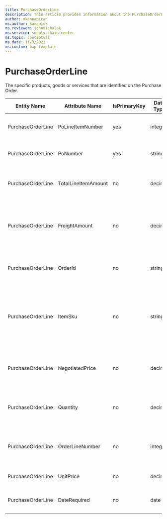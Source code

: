 ```yaml
---
title: PurchaseOrderLine
description: This article provides information about the PurchaseOrderLine entity.
author: mkannapiran
ms.author: kamanick
ms.reviewer: johnmichalak
ms.service: supply-chain-center
ms.topic: conceptual
ms.date: 11/3/2022
ms.custom: bap-template
---
```


# PurchaseOrderLine

The specific products, goods or services that are identified on the Purchase Order.

| **Entity Name** | **Attribute Name** | **IsPrimaryKey** | **Data Type** | **Data Length** | **Description** |
| --- | --- | --- | --- | --- | --- |
| PurchaseOrderLine | PoLineItemNumber | yes | integer | 10 | The unique identifier of a PO line item. |
| PurchaseOrderLine | PoNumber | yes | string | 36 | The unique identifier of a Purchase Order. |
| PurchaseOrderLine | TotalLineItemAmount | no | decimal | 9 | The total value of the associated PO Line Items. |
| PurchaseOrderLine | FreightAmount | no | decimal | 9 | The amount of Freight costs authorized for the associated PO Line Item. |
| PurchaseOrderLine | OrderId | no | string | 36 | The unique number that identifies an Order. |
| PurchaseOrderLine | ItemSku | no | string | 20 | The Stock Keeping Unit identifier, which is typically used for inventory-related activities. |
| PurchaseOrderLine | NegotiatedPrice | no | decimal | 9 | The negotiated price of the associated PO Line Items. |
| PurchaseOrderLine | Quantity | no | decimal | 9 | The quantity of products to be shipped for this line item. |
| PurchaseOrderLine | OrderLineNumber | no | integer | 9 | The number that identifies the Order Line Item. |
| PurchaseOrderLine | UnitPrice | no | decimal | 9 | The unit price of the product. |
| PurchaseOrderLine | DateRequired | no | date | 8 | The date that the items are required.. |
